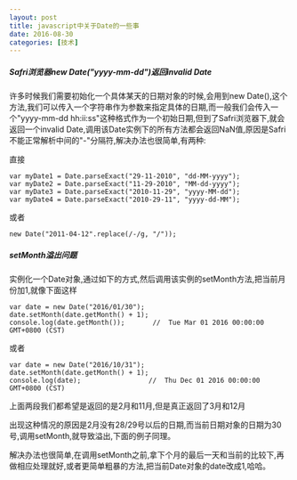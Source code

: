 ```yaml
---
layout: post
title: javascript中关于Date的一些事
date: 2016-08-30
categories: [技术]
---
```


##### Safri浏览器new Date("yyyy-mm-dd")返回invalid Date

许多时候我们需要初始化一个具体某天的日期对象的时候,会用到new Date(),这个方法,我们可以传入一个字符串作为参数来指定具体的日期,而一般我们会传入一个"yyyy-mm-dd hh:ii:ss"这种格式作为一个初始日期,但到了Safri浏览器下,就会返回一个invalid Date,调用该Date实例下的所有方法都会返回NaN值,原因是Safri不能正常解析中间的"-"分隔符,解决办法也很简单,有两种:

直接

    var myDate1 = Date.parseExact("29-11-2010", "dd-MM-yyyy");
    var myDate2 = Date.parseExact("11-29-2010", "MM-dd-yyyy");
    var myDate3 = Date.parseExact("2010-11-29", "yyyy-MM-dd");
    var myDate4 = Date.parseExact("2010-29-11", "yyyy-dd-MM");

或者

    new Date("2011-04-12".replace(/-/g, "/"));

##### setMonth溢出问题

实例化一个Date对象,通过如下的方式,然后调用该实例的setMonth方法,把当前月份加1,就像下面这样

    var date = new Date("2016/01/30");
    date.setMonth(date.getMonth() + 1);
    console.log(date.getMonth());       //  Tue Mar 01 2016 00:00:00 GMT+0800 (CST)
    
或者

    var date = new Date("2016/10/31");
    date.setMonth(date.getMonth() + 1);
    console.log(date);                 //  Thu Dec 01 2016 00:00:00 GMT+0800 (CST)
    
上面两段我们都希望是返回的是2月和11月,但是真正返回了3月和12月

出现这种情况的原因是2月没有28/29号以后的日期,而当前日期对象的日期为30号,调用setMonth,就导致溢出,下面的例子同理。

解决办法也很简单,在调用setMonth之前,拿下个月的最后一天和当前的比较下,再做相应处理就好,或者更简单粗暴的方法,把当前Date对象的date改成1,哈哈。

